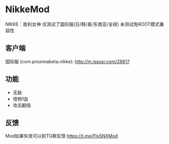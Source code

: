 # NikkeMod
NIKKE：胜利女神 仅测试了国际服(日/韩/美/东南亚/全球) 未测试免ROOT模式兼容性

## 客户端
国际服 (com.proximabeta.nikke): http://m.isassr.com/28617

## 功能
* 无敌
* 怪物1血
* 攻击翻倍

## 反馈
Mod如果失效可以到TG群反馈 https://t.me/FlxSNXMod
